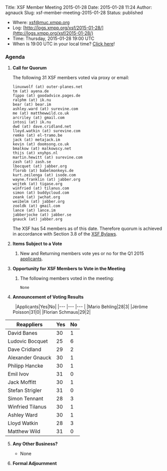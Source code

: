 Title: XSF Member Meeting 2015-01-28
Date: 2015-01-28 11:24
Author: agnauck
Slug: xsf-member-meeting-2015-01-28
Status: published

-   Where: [xsf@muc.xmpp.org  
   ](xmpp:xsf@muc.xmpp.org?join)
-   Log:
    [http://logs.xmpp.org/xsf/2015-01-28/](http://logs.xmpp.org/xsf/2015-01-28/)
-   Time: Thursday, 2015-01-28 19:00 UTC
-   When is 19:00 UTC in your local time? [Click
    here](http://www.worldtimeserver.com/)!

### Agenda

1.  **Call for Quorum**

    The following 31 XSF members voted via proxy or email:

        linuxwolf (at) outer-planes.net
        tm (at) ayena.de
        fippo (at) goodadvice.pages.de
        ralphm (at) ik.nu
        bear (at) bear.im
        ashley.ward (at) surevine.com
        me (at) matthewwild.co.uk
        arcriley (at) gmail.com
        intosi (at) ik.nu
        dwd (at) dave.cridland.net
        lloyd.watkin (at) surevine.com
        remko (at) el-tramo.be
        jack (at) metajack.im
        kevin (at) doomsong.co.uk
        bmalkow (at) malkowscy.net
        thijs (at) xnyhps.nl
        martin.hewitt (at) surevine.com
        zash (at) zash.se
        lbocquet (at) jabber.org
        florob (at) babelmonkeys.de
        kurt.zeilenga (at) isode.com
        wayne.franklin (at) jabber.org
        wojtek (at) tigase.org
        winfried (at) tilanus.com
        simon (at) buddycloud.com
        zeank (at) jwchat.org
        weibelm (at) jabber.org
        zooldk (at) gmail.com
        lance (at) lance.im
        jabberjocke (at) jabber.se
        gnauck (at) jabber.org

    
    The XSF has 54 members as of this date. Therefore quorum is achieved
    in accordance with Section 3.8 of the [XSF
    Bylaws](/about/xsf/bylaws).

2.  **Items Subject to a Vote**
    1.  New and Returning members vote yes or no for the Q1 2015
        [applicants](http://wiki.xmpp.org/web/Membership_Applications_Q1_2015).

3.  **Opportunity for XSF Members to Vote in the Meeting**
    1.  The following members voted in the meeting:

            None

4.  **Announcement of Voting Results**

     
|Applicants|Yes|No|
|--- |--- |--- |
|Mario Behling|28|3|
|Jérôme Poisson|31|0|
|Florian Schmaus|29|2|

|Reappliers|Yes|No|
|--- |--- |--- |
|David Banes|30|1|
|Ludovic Bocquet|25|6|
|Dave Cridland|29|2|
|Alexander Gnauck|30|1|
|Philipp Hancke|30|1|
|Emil Ivov|31|0|
|Jack Moffitt|30|1|
|Stefan Strigler|31|0|
|Simon Tennant|28|3|
|Winfried Tilanus|30|1|
|Ashley Ward|30|1|
|Lloyd Watkin|28|3|
|Matthew Wild|31|0|

5.  **Any Other Business?**
    -   None

    
      
6.  **Formal Adjournment**

